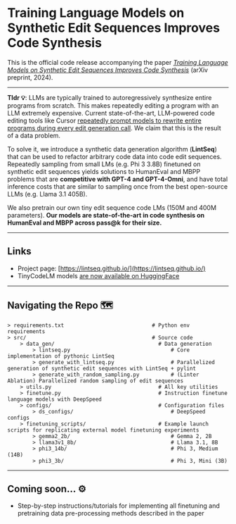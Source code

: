 # Training Language Models on Synthetic Edit Sequences Improves Code Synthesis 

This is the official code release accompanying the paper *[Training Language Models on Synthetic Edit Sequences Improves Code Synthesis](https://arxiv.org/abs/2410.02749)* (arXiv preprint, 2024).


---

**Tldr 💡**: LLMs are typically trained to autoregressively synthesize entire programs from scratch. This makes repeatedly editing a program with an LLM extremely expensive. Current state-of-the-art, LLM-powered code editing tools like Cursor [repeatedly prompt models to rewrite entire programs during every edit generation call](https://web.archive.org/web/20240823050616/https://www.cursor.com/blog/instant-apply). We claim that this is the result of a data problem. 

To solve it, we introduce a synthetic data generation algorithm (**LintSeq**) that can be used to refactor arbitrary code data into code edit sequences. Repeatedly sampling from small LMs (e.g. Phi 3 3.8B) finetuned on synthetic edit sequences yields solutions to HumanEval and MBPP problems that are **competitive with GPT-4 and GPT-4-Omni**, and have total inference costs that are similar to sampling once from the best open-source LLMs (e.g. Llama 3.1 405B).

We also pretrain our own tiny edit sequence code LMs (150M and 400M parameters). **Our models are state-of-the-art in code synthesis on HumanEval and MBPP across pass@k for their size.**

---

## Links

- Project page: [https://lintseq.github.io/](https://lintseq.github.io/)
- TinyCodeLM models [are now available on HuggingFace](https://huggingface.co/collections/upiter/tinycodelm-6709636f4aba6241d547334f)

---

## Navigating the Repo 🗺️

```
> requirements.txt                            # Python env requirements
> src/                                        # Source code
	> data_gen/                                 # Data generation
		> lintseq.py                                # Core implementation of pythonic LintSeq 
		> generate_with_lintseq.py                  # Parallelized generation of synthetic edit sequences with LintSeq + pylint
		> generate_with_random_sampling.py          # (Linter Ablation) Parallelized random sampling of edit sequences
	> utils.py                                  # All key utilities
	> finetune.py                               # Instruction finetune language models with DeepSpeed
	> configs/                                  # Configuration files
		> ds_configs/                               # DeepSpeed configs
	> finetuning_scripts/                       # Example launch scripts for replicating external model finetuning experiments
		> gemma2_2b/                                # Gemma 2, 2B
		> llama3v1_8b/                              # Llama 3.1, 8B
		> phi3_14b/                                 # Phi 3, Medium (14B)
		> phi3_3b/                                  # Phi 3, Mini (3B)
```

---

## Coming soon... ⚙️
- Step-by-step instructions/tutorials for implementing all finetuning and pretraining data pre-processing methods described in the paper
